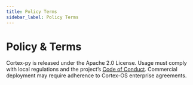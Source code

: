 ```yaml
---
title: Policy Terms
sidebar_label: Policy Terms
---
```


# Policy & Terms

Cortex-py is released under the Apache 2.0 License. Usage must comply with local regulations and the project’s [Code of Conduct](/docs/references/code-of-conduct). Commercial deployment may require adherence to Cortex-OS enterprise agreements.
